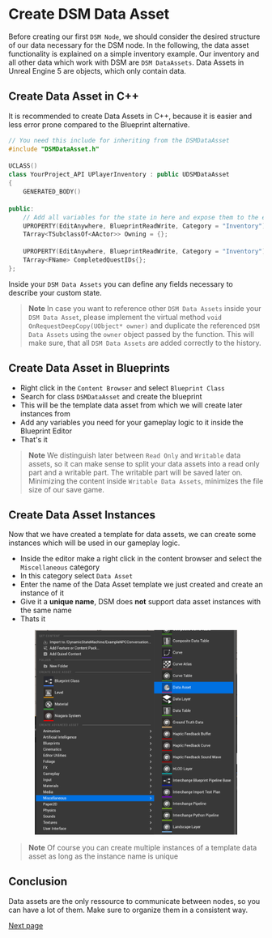 # Create DSM Data Asset

Before creating our first ```DSM Node```, we should consider the desired structure of our data necessary for the DSM node.
In the following, the data asset functionality is explained on a simple inventory example. Our inventory and all other data which work with DSM are ```DSM DataAssets```. Data Assets in Unreal Engine 5 are objects, which only contain data.

## Create Data Asset in C++

It is recommended to create Data Assets in C++, because it is easier and less error prone compared to the Blueprint alternative.

```cpp
// You need this include for inheriting from the DSMDataAsset
#include "DSMDataAsset.h"

UCLASS()
class YourProject_API UPlayerInventory : public UDSMDataAsset
{
	GENERATED_BODY()

public:
    // Add all variables for the state in here and expose them to the editor using UPROPERTY
	UPROPERTY(EditAnywhere, BlueprintReadWrite, Category = "Inventory")
	TArray<TSubclassOf<AActor>> Owning = {};

	UPROPERTY(EditAnywhere, BlueprintReadWrite, Category = "Inventory")
	TArray<FName> CompletedQuestIDs{};
};
```

Inside your ```DSM Data Assets``` you can define any fields necessary to describe your custom state.


> **Note**
> In case you want to reference other ```DSM Data Assets``` inside your ```DSM Data Asset```, please implement the virtual method ```void OnRequestDeepCopy(UObject* owner)``` and duplicate the referenced ```DSM Data Assets``` using the ```owner``` object passed by the function. This will make sure, that all ```DSM Data Assets``` are added correctly to the history. 

## Create Data Asset in Blueprints

- Right click in the ```Content Browser``` and select ```Blueprint Class```
- Search for class ```DSMDataAsset``` and create the blueprint
- This will be the template data asset from which we will create later instances from
- Add any variables you need for your gameplay logic to it inside the Blueprint Editor
- That's it

> **Note**
> We distinguish later between ```Read Only``` and ```Writable``` data assets, so it can make sense to split your data assets into a read only part and a writable part.
> The writable part will be saved later on. Minimizing the content inside ```Writable Data Assets```, minimizes the file size of our save game.

## Create Data Asset Instances

Now that we have created a template for data assets, we can create some instances which will be used in our gameplay logic.

- Inside the editor make a right click in the content browser and select the ```Miscellaneous``` category
- In this category select ```Data Asset```
- Enter the name of the Data Asset template we just created and create an instance of it
- Give it a **unique name**, DSM does  **not** support data asset instances with the same name
- Thats it  

<p align="center">
	<img src=images/CreateDataAsset.png width="400"/>
</p>

> **Note**
> Of course you can create multiple instances of a template data asset as long as the instance name is unique

## Conclusion

Data assets are the only ressource to communicate between nodes, so you can have a lot of them. Make sure to organize them in a consistent way.

[Next page](CreateDSMNode.md)